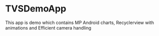 # TVSDemoApp
This app is demo which contains MP Android charts, Recyclerview with animations and Efficient camera handling
